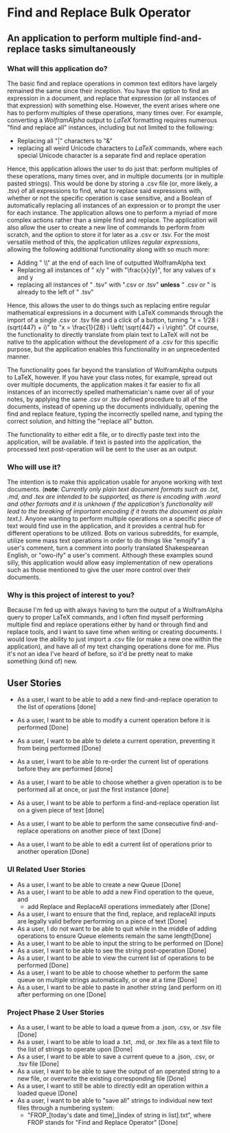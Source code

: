 # Find and Replace Bulk Operator

## An application to perform multiple find-and-replace tasks simultaneously

### What will this application do?

The basic find and replace operations in common text editors have largely remained the same since their inception. You have the option to find an expression in a document, and replace that expression (or all instances of that expression) with something else. However, the event arises where one has to perform multiples of these operations, many times over. For example, converting a *WolframAlpha* output to *LaTeX* formatting requires numerous "find and replace all" instances, including but not limited to the following:

- Replacing all "|" characters to "&"
- replacing all weird Unicode characters to *LaTeX* commands, where each special Unicode character is a separate find and replace operation

Hence, this application allows the user to do just that: perform multiples of these operations, many times over, and in multiple documents (or in multiple pasted strings). This would be done by storing a .csv file (or, more likely, a .tsv) of all expressions to find, what to replace said expressions with, whether or not the specific operation is case sensitive, and a Boolean of automatically replacing all instances of an expression or to prompt the user for each instance. The application allows one to perform a myriad of more complex actions rather than a simple find and replace. The application will also allow the user to create a new line of commands to perform from scratch, and the option to store it for later as a .csv or .tsv. For the most versatile method of this, the application utilizes *regular expressions*, allowing the following additional functionality along with so much more:

- Adding " \\\\" at the end of each line of outputted WolframAlpha text
- Replacing all instances of " x/y " with "\frac{x}{y}", for any values of x and y 
- replacing all instances of " .tsv" with ".csv or .tsv" **unless** " .csv or " is already to the left of " .tsv"

Hence, this allows the user to do things such as replacing entire regular mathematical expressions in a document with LaTeX commands through the import of a single .csv or .tsv file and a click of a button, turning "x = 1/28 i (sqrt(447) + i)" to "x = \frac{1}{28} i \left( \sqrt{447} + i \right)". Of course, the functionality to directly translate from plain text to LaTeX will not be native to the application without the development of a .csv for this specific purpose, but the application enables this functionality in an unprecedented manner. 

The functionality goes far beyond the translation of WolframAlpha outputs to LaTeX, however. If you have your class notes, for example, spread out over multiple documents, the application makes it far easier to fix all instances of an incorrectly spelled mathematician's name over all of your notes, by applying the same .csv or .tsv defined procedure to all of the documents, instead of opening up the documents individually, opening the find and replace feature, typing the incorrectly spelled name, and typing the correct solution, and hitting the "replace all" button. 

The functionality to either edit a file, or to directly paste text into the application, will be available. if text is pasted into the application, the processed text post-operation will be sent to the user as an output. 

### Who will use it?

The intention is to make this application usable for anyone working with text documents. (**note**: *Currently only plain text document formats such as .txt, .md, and .tex are intended to be supported, as there is encoding with .word and other formats and it is unknown if the application's functionality will lead to the breaking of important encoding if it treats the document as plain text.)*. Anyone wanting to perform multiple operations on a specific piece of text would find use in the application, and it provides a central hub for different operations to be utilized. Bots on various subreddits, for example, utilize some mass text operations in order to do things like "emojify" a user's comment, turn a comment into poorly translated Shakespearean English, or "owo-ify" a user's comment. Although these examples sound silly, this application would allow easy implementation of new operations such as those mentioned to give the user more control over their documents. 

### Why is this project of interest to you?

Because I'm fed up with always having to turn the output of a WolframAlpha query to proper LaTeX commands, and I often find myself performing multiple find and replace operations either by hand or through find and replace tools, and I want to save time when writing or creating documents. I would love the ability to just import a .csv file (or make a new one within the application), and have all of my text changing operations done for me. Plus it's not an idea I've heard of before, so it'd be pretty neat to make something (kind of) new. 

## User Stories

- As a user, I want to be able to add a new find-and-replace operation to the list of operations [done]

- As a user, I want to be able to modify a current operation before it is performed [Done]
- As a user, I want to be able to delete a current operation, preventing it from being performed [Done]
- As a user, I want to be able to re-order the current list of operations before they are performed [done]
- As a user, I want to be able to choose whether a given operation is to be performed all at once, or just the first instance [done]
- As a user, I want to be able to perform a find-and-replace operation list on a given piece of text [done]
- As a user, I want to be able to perform the same consecutive find-and-replace operations on another piece of text [Done]
- As a user, I want to be able to edit a current list of operations prior to another operation [Done]

### UI Related User Stories

- As a user, I want to be able to create a new Queue [Done]
- As a user, I want to be able to add a new Find operation to the queue, and 
    - add Replace and ReplaceAll operations immediately after [Done]
- As a user, I want to ensure that the find, replace, and replaceAll inputs are legally valid before performing on a piece of text [Done]
- As a user, I do not want to be able to quit while in the middle of adding operations to ensure Queue elements remain the same length[Done]
- As a user, I want to be able to input the string to be performed on [Done]
- As a user, I want to be able to see the string post-operation [Done]
- As a user, I want to be able to view the current list of operations to be performed [Done]
- As a user, I want to be able to choose whether to perform the same queue on multiple strings automatically, or one at a time [Done]
- As a user, I want to be able to paste in another string (and perform on it) after performing on one [Done]

### Project Phase 2 User Stories

- As a user, I want to be able to load a queue from a .json, .csv, or .tsv file [Done]
- As a user, I want to be able to load a .txt, .md, or .tex file as a text file to the list of strings to operate upon [Done]
- As a user, I want to be able to save a current queue to a .json, .csv, or .tsv file [Done]
- As a user, I want to be able to save the output of an operated string to a new file, or overwrite the existing corresponding file [Done]
- As a user, I want to still be able to directly edit an operation within a loaded queue [Done]
- As a user, I want to be able to "save all" strings to individual new text files through a numbering system:
    - "FROP_[today's date and time]_[index of string in list].txt", where FROP stands for "Find and Replace Operator" [Done]

